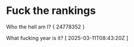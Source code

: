 # Fuck the rankings

Who the hell am I?
{ 24778352 }

What fucking year is it?
[ 2025-03-11T08:43:20Z ]
